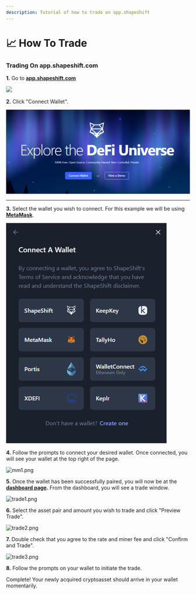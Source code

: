 ```yaml
---
description: Tutorial of how to trade on app.shapeshift
---
```


# 📈 How To Trade

### Trading On app.shapeshift.com

**1.** Go to [**app.shapeshift.com**](https://app.shapeshift.com/connect-wallet?returnUrl=/dashboard)

![](https://shapeshift.zendesk.com/hc/article\_attachments/4417982815373/url.png)

**2.** Click "Connect Wallet".

****![](<../../.gitbook/assets/image (7).png>)****

****

**3.** Select the wallet you wish to connect. For this example we will be using [**MetaMask**](https://metamask.io/download/).

![](<../../.gitbook/assets/image (16).png>)

**4.** Follow the prompts to connect your desired wallet. Once connected, you will see your wallet at the top right of the page.

![mm1.png](https://shapeshift.zendesk.com/hc/article\_attachments/4417990813581/mm1.png)

**5.** Once the wallet has been successfully paired, you will now be at the [**dashboard page**](https://app.shapeshift.com/dashboard)**.** From the dashboard, you will see a trade window.

![trade1.png](https://shapeshift.zendesk.com/hc/article\_attachments/4417990819981/trade1.png)

**6.** Select the asset pair and amount you wish to trade and click "Preview Trade".

![trade2.png](https://shapeshift.zendesk.com/hc/article\_attachments/4417996626445/trade2.png)

**7.** Double check that you agree to the rate and miner fee and click "Confirm and Trade".

![trade3.png](https://shapeshift.zendesk.com/hc/article\_attachments/4417996648461/trade3.png)

**8.** Follow the prompts on your wallet to initiate the trade.

Complete! Your newly acquired cryptoasset should arrive in your wallet momentarily.

